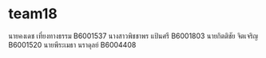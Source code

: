 # team18
นายคงเดช เที่ยงทางธรรม B6001537
นางสาวพิชชาพร แป้นศรี B6001803
นายกิตติชัย  จิตเจริญ B6001520
นายพีระเมธา นราดุลย์ B6004408

